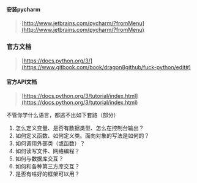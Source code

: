 #### 安装pycharm

> [http://www.jetbrains.com/pycharm/?fromMenu](http://www.jetbrains.com/pycharm/?fromMenu)



### 官方文档

> [https://docs.python.org/3/](https://www.gitbook.com/book/dragon8github/fuck-python/edit#)



#### 官方API文档

> [https://docs.python.org/3/tutorial/index.html](https://docs.python.org/3/tutorial/index.html)

不管你学什么语言，都逃不出如下套路（部分）

1. 怎么定义变量、是否有数据类型、怎么在控制台输出？
2. 如何定义函数、如何定义类。面向对象的写法是如何的？
3. 如何调用外部类（或函数）？
4. 如何读写文件、网络编程？
5. 如何与数据库交互？
6. 如何和各种第三方库交互？
7. 是否有啥好的框架可以用？



